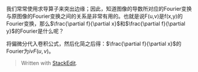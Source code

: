 我们常常使用求导算子来突出边缘；因此，知道图像的导数所对应的Fourier变换与原图像的Fourier变换之间的关系是非常有用的。也就是说F(u,v)是f(x,y)的Fourier变换，那么$\frac{\partial f}{\partial x}$和$\frac{\partial f}{\partial y}$的Fourier是什么呢？

将偏微分代入卷积公式，然后化简之后得：$\frac{\partial f}{\partial x}$的Fourier为$ivF(u,v)$。

> Written with [StackEdit](https://stackedit.io/).
<!--stackedit_data:
eyJoaXN0b3J5IjpbMTE3NzAyMTgyMV19
-->